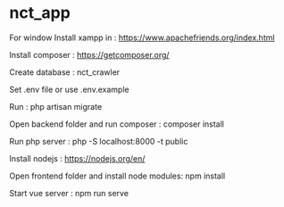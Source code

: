 # nct_app
For window 
  Install xampp in : https://www.apachefriends.org/index.html
  
  Install composer : https://getcomposer.org/
  
  Create database : nct_crawler
  
  Set .env file or use .env.example
  
  Run : php artisan migrate 
  
  Open backend folder and run composer : composer install 
   
  Run php server : php -S localhost:8000 -t public
  
  Install nodejs : https://nodejs.org/en/
  
  Open frontend folder and install node modules: npm install
  
  Start vue server : npm run serve
